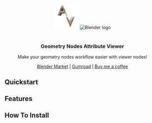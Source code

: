 
<p align="center">
    <img src="media/logo2.png" alt="Addon logo" height="80px" style="padding-right: 0px;">
    <img src="https://download.blender.org/branding/blender_logo_socket.png" alt="Blender logo" width="200px" style="padding-left: 0px; padding-bottom: 20px;">
</p>
<h3 align="center">
    Geometry Nodes Attribute Viewer
</h3>
<p align="center">
    Make your geometry nodes workflow easier with viewer nodes!
</p>
<p align="center">
    <!-- <a href="https://github.com/Griperis/BlenderDataVis/wiki/Manual">User manual</a> | -->
    <!-- <a href="https://youtu.be/qIF7QPu2cOI">Video</a> | -->
    <a href="https://blendermarket.com/products/geometry-nodes-attribute-viewer">Blender Market</a> |
    <a href="https://griperis.gumroad.com/l/attribute-viewer">Gumroad</a> |
    <!-- <a href="https://csv-extractor.herokuapp.com/">Column Extractor</a> | -->
    <a href="https://www.buymeacoffee.com/griperis">Buy me a coffee</a>
</p>

## Quickstart

## Features

## How To Install